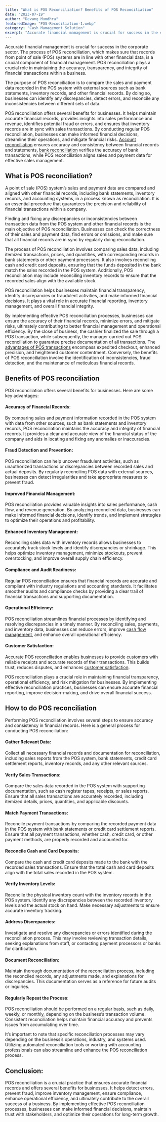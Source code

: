 ```yaml
---
title: "What is POS Reconciliation? Benefits of POS Reconciliation"
date: "2023-07-19"
author: "Devang Mundhra"
featuredImage: "POS-Recociliation-1.webp"
category: "Cash Management Solution"
excerpt: "Accurate financial management is crucial for success in the corporate sector. The process of POS reconciliation, which makes sure that records from point of sale (POS) systems are in line with other financial data, is a crucial"
---
```


Accurate financial management is crucial for success in the corporate sector. The process of POS reconciliation, which makes sure that records from point of sale (POS) systems are in line with other financial data, is a crucial component of financial management. POS reconciliation plays a crucial role in maintaining the accuracy, transparency, and integrity of financial transactions within a business.

The purpose of POS reconciliation is to compare the sales and payment data recorded in the POS system with external sources such as bank statements, inventory records, and other financial records. By doing so, businesses can identify any discrepancies, detect errors, and reconcile any inconsistencies between different sets of data.

POS reconciliation offers several benefits for businesses. It helps maintain accurate financial records, provides insights into sales performance and revenue, identifies potential fraud or errors, and ensures that inventory records are in sync with sales transactions. By conducting regular POS reconciliation, businesses can make informed financial decisions, streamline their operations, and mitigate financial risks. [Account reconciliation](https://cms.kredx.com/blog/what-is-account-reconciliation-and-benefits-of-it/) ensures accuracy and consistency between financial records and statements, [bank reconciliation](https://cms.kredx.com/blog/bank-reconciliation-challenges-and-how-to-solve-it/) verifies the accuracy of bank transactions, while POS reconciliation aligns sales and payment data for effective sales management.

What is POS reconciliation?
---------------------------

A point of sale (POS) system’s sales and payment data are compared and aligned with other financial records, including bank statements, inventory records, and accounting systems, in a process known as reconciliation. It is an essential procedure that guarantees the precision and reliability of financial transactions within a company.

Finding and fixing any discrepancies or inconsistencies between transaction data from the POS system and other financial records is the main objective of POS reconciliation. Businesses can check the correctness of their sales and payment data, find errors or omissions, and make sure that all financial records are in sync by regularly doing reconciliation.

The process of POS reconciliation involves comparing sales data, including itemized transactions, prices, and quantities, with corresponding records in bank statements or other payment processors. It also involves reconciling cash and credit card deposits, ensuring that the funds deposited in the bank match the sales recorded in the POS system. Additionally, POS reconciliation may include reconciling inventory records to ensure that the recorded sales align with the available stock.

POS reconciliation helps businesses maintain financial transparency, identify discrepancies or fraudulent activities, and make informed financial decisions. It plays a vital role in accurate financial reporting, inventory management, and overall financial integrity.

By implementing effective POS reconciliation processes, businesses can ensure the accuracy of their financial records, minimize errors, and mitigate risks, ultimately contributing to better financial management and operational efficiency. By the close of business, the cashier finalized the sale through a POS transaction, while subsequently, the manager carried out POS reconciliation to guarantee precise documentation of all transactions. The [advantages of POS transactions](https://cms.kredx.com/blog/point-of-sales-transaction-guide) encompass expedited checkout, enhanced precision, and heightened customer contentment. Conversely, the benefits of POS reconciliation involve the identification of inconsistencies, fraud detection, and the maintenance of meticulous financial records.

Benefits of POS reconciliation
------------------------------

POS reconciliation offers several benefits for businesses. Here are some key advantages:

#### Accuracy of Financial Records: 

By comparing sales and payment information recorded in the POS system with data from other sources, such as bank statements and inventory records, POS reconciliation maintains the accuracy and integrity of financial records. It provides a clear and accurate view of the financial status of the company and aids in locating and fixing any anomalies or inaccuracies.

#### Fraud Detection and Prevention:

POS reconciliation can help uncover fraudulent activities, such as unauthorized transactions or discrepancies between recorded sales and actual deposits. By regularly reconciling POS data with external sources, businesses can detect irregularities and take appropriate measures to prevent fraud.

#### Improved Financial Management: 

POS reconciliation provides valuable insights into sales performance, cash flow, and revenue generation. By analyzing reconciled data, businesses can make informed financial decisions, identify trends, and implement strategies to optimize their operations and profitability.

#### Enhanced Inventory Management: 

Reconciling sales data with inventory records allows businesses to accurately track stock levels and identify discrepancies or shrinkage. This helps optimize inventory management, minimize stockouts, prevent overstocking, and improve overall supply chain efficiency.

#### Compliance and Audit Readiness: 

Regular POS reconciliation ensures that financial records are accurate and compliant with industry regulations and accounting standards. It facilitates smoother audits and compliance checks by providing a clear trail of financial transactions and supporting documentation.

#### Operational Efficiency: 

POS reconciliation streamlines financial processes by identifying and resolving discrepancies in a timely manner. By reconciling sales, payments, and inventory data, businesses can reduce errors, improve [cash flow management](https://cms.kredx.com/), and enhance overall operational efficiency.

#### Customer Satisfaction: 

Accurate POS reconciliation enables businesses to provide customers with reliable receipts and accurate records of their transactions. This builds trust, reduces disputes, and enhances [customer satisfaction](https://hbr.org/2023/01/10-ways-to-boost-customer-satisfaction).

POS reconciliation plays a crucial role in maintaining financial transparency, operational efficiency, and risk mitigation for businesses. By implementing effective reconciliation practices, businesses can ensure accurate financial reporting, improve decision-making, and drive overall financial success.

How to do POS reconciliation
----------------------------

Performing POS reconciliation involves several steps to ensure accuracy and consistency in financial records. Here is a general process for conducting POS reconciliation:

#### Gather Relevant Data: 

Collect all necessary financial records and documentation for reconciliation, including sales reports from the POS system, bank statements, credit card settlement reports, inventory records, and any other relevant sources.

#### Verify Sales Transactions: 

Compare the sales data recorded in the POS system with supporting documentation, such as cash register tapes, receipts, or sales reports. Ensure that all sales transactions are accurately recorded, including itemized details, prices, quantities, and applicable discounts.

#### Match Payment Transactions: 

Reconcile payment transactions by comparing the recorded payment data in the POS system with bank statements or credit card settlement reports. Ensure that all payment transactions, whether cash, credit card, or other payment methods, are properly recorded and accounted for.

#### Reconcile Cash and Card Deposits: 

Compare the cash and credit card deposits made to the bank with the recorded sales transactions. Ensure that the total cash and card deposits align with the total sales recorded in the POS system.

#### Verify Inventory Levels: 

Reconcile the physical inventory count with the inventory records in the POS system. Identify any discrepancies between the recorded inventory levels and the actual stock on hand. Make necessary adjustments to ensure accurate inventory tracking.

#### Address Discrepancies: 

Investigate and resolve any discrepancies or errors identified during the reconciliation process. This may involve reviewing transaction details, seeking explanations from staff, or contacting payment processors or banks for clarification.

#### Document Reconciliation: 

Maintain thorough documentation of the reconciliation process, including the reconciled records, any adjustments made, and explanations for discrepancies. This documentation serves as a reference for future audits or inquiries.

#### Regularly Repeat the Process: 

POS reconciliation should be performed on a regular basis, such as daily, weekly, or monthly, depending on the business’s transaction volume. Consistent reconciliation helps maintain financial accuracy and prevents issues from accumulating over time.

It’s important to note that specific reconciliation processes may vary depending on the business’s operations, industry, and systems used. Utilizing automated reconciliation tools or working with accounting professionals can also streamline and enhance the POS reconciliation process.

Conclusion:
-----------

POS reconciliation is a crucial practice that ensures accurate financial records and offers several benefits for businesses. It helps detect errors, prevent fraud, improve inventory management, ensure compliance, enhance operational efficiency, and ultimately contribute to the overall success of a business. By implementing effective POS reconciliation processes, businesses can make informed financial decisions, maintain trust with stakeholders, and optimize their operations for long-term growth.